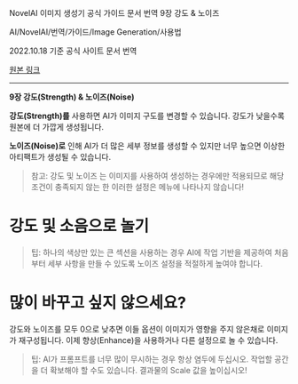 NovelAI 이미지 생성기 공식 가이드 문서 번역 9장 강도 & 노이즈

AI/NovelAI/번역/가이드/Image Generation/사용법

2022.10.18 기준 공식 사이트 문서 번역

[원본 링크](https://docs.novelai.net/)

---
**9장 강도(Strength) & 노이즈(Noise)**

**강도(Strength)를** 사용하면 AI가 이미지 구도를 변경할 수 있습니다. 강도가 낮을수록 원본에 더 가깝게 생성됩니다.

**노이즈(Noise)로** 인해 AI가 더 많은 세부 정보를 생성할 수 있지만 너무 높으면 이상한 아티팩트가 생성될 수 있습니다.

> 참고: 강도 및 노이즈 는 이미지를 사용하여 생성하는 경우에만 적용되므로 해당 조건이 충족되지 않는 한 이러한 설정은 메뉴에 나타나지 않습니다!

# 강도 및 소음으로 놀기
> 팁: 하나의 색상만 있는 큰 섹션을 사용하는 경우 AI에 작업 기반을 제공하여 처음부터 세부 사항을 만들 수 있도록 노이즈 설정을 적절하게 높여야 합니다.

# 많이 바꾸고 싶지 않으세요?
강도와 노이즈를 모두 0으로 낮추면 이들 옵션이 이미지가 영향을 주지 않은채로 이미지가 재구성됩니다. 이제 향상(Enhance)을 사용하거나 다른 설정으로 놀 수 있습니다.

> 팁: AI가 프롬프트를 너무 많이 무시하는 경우 항상 염두에 두십시오. 작업할 공간을 더 확보해야 할 수도 있습니다. 결과물의 Scale 값을 높이십시오!